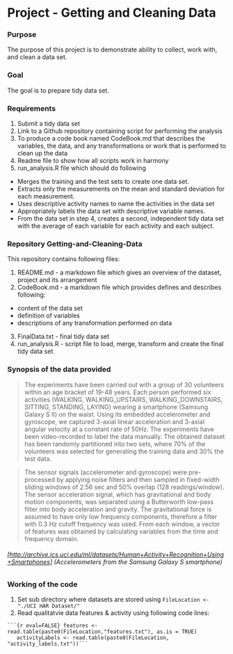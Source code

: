 
# Project - Getting and Cleaning Data

### Purpose 

  The purpose of this project is to demonstrate ability to collect, work with, and clean a data set.
  
### Goal

  The goal is to prepare tidy data set.

### Requirements

  1. Submit a tidy data set
  2. Link to a Github repository containing script for performing the analysis
  3. To produce a code book named CodeBook.md that describes the variables, the data, and any transformations or work that is performed to clean up the data 
  4. Readme file to show how all scripts work in harmony
  5. run_analysis.R file which should do following
   + Merges the training and the test sets to create one data set.
   + Extracts only the measurements on the mean and standard deviation for each measurement.
   + Uses descriptive activity names to name the activities in the data set
   + Appropriately labels the data set with descriptive variable names.
   + From the data set in step 4, creates a second, independent tidy data set with the average of each variable for each activity and each subject.
    
### Repository Getting-and-Cleaning-Data

  This repository contains following files:
  
  1. README.md - a markdown file which gives an overview of the dataset, project and its arrangement
  2. CodeBook.md - a markdown file which provides defines and describes following: 
   + content of the data set
   + definition of variables
   + descriptions of any transformation performed on data
  3. FinalData.txt - final tidy data set
  4. run_analysis.R - script file to load, merge, transform and create the final tidy data set
  
### Synopsis of the data provided

> The experiments have been carried out with a group of 30 volunteers within an age bracket of 19-48 years. Each person performed six activities (WALKING, WALKING_UPSTAIRS, WALKING_DOWNSTAIRS, SITTING, STANDING, LAYING) wearing a smartphone (Samsung Galaxy S II) on the waist. Using its embedded accelerometer and gyroscope, we captured 3-axial linear acceleration and 3-axial angular velocity at a constant rate of 50Hz. The experiments have been video-recorded to label the data manually. The obtained dataset has been randomly partitioned into two sets, where 70% of the volunteers was selected for generating the training data and 30% the test data.

> The sensor signals (accelerometer and gyroscope) were pre-processed by applying noise filters and then sampled in fixed-width sliding windows of 2.56 sec and 50% overlap (128 readings/window). The sensor acceleration signal, which has gravitational and body motion components, was separated using a Butterworth low-pass filter into body acceleration and gravity. The gravitational force is assumed to have only low frequency components, therefore a filter with 0.3 Hz cutoff frequency was used. From each window, a vector of features was obtained by calculating variables from the time and frequency domain.

###### [http://archive.ics.uci.edu/ml/datasets/Human+Activity+Recognition+Using+Smartphones] (Accelerometers from the Samsung Galaxy S smartphone)

### Working of the code

  1. Set sub directory where datasets are stored using ```FileLocation <- "./UCI HAR Dataset/" ```
  2. Read qualitatvie data features & activity using following code lines:
  
    ```{r eval=FALSE} features <- read.table(paste0(FileLocation,"features.txt"), as.is = TRUE)
       activityLabels <- read.table(paste0(FileLocation, "activity_labels.txt"))``` 